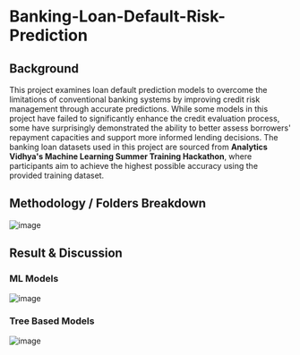 ﻿# Banking-Loan-Default-Risk-Prediction

## Background
This project examines loan default prediction models to overcome the limitations of conventional banking systems by improving credit risk management through accurate predictions. While some models in this project have failed to significantly enhance the credit evaluation process, some have surprisingly demonstrated the ability to better assess borrowers' repayment capacities and support more informed lending decisions. The banking loan datasets used in this project are sourced from **Analytics Vidhya's Machine Learning Summer Training Hackathon**, where participants aim to achieve the highest possible accuracy using the provided training dataset.

## Methodology / Folders Breakdown
![image](https://github.com/user-attachments/assets/1ddb5bb5-f688-44ac-ab1c-1ac1141ef9a5)

## Result & Discussion

### ML Models
![image](https://github.com/user-attachments/assets/e1949d41-1cea-4fba-b277-ad501ce0c90d)

### Tree Based Models
![image](https://github.com/user-attachments/assets/bd67467c-ecdf-4e18-b61a-69ec14ea6014)







